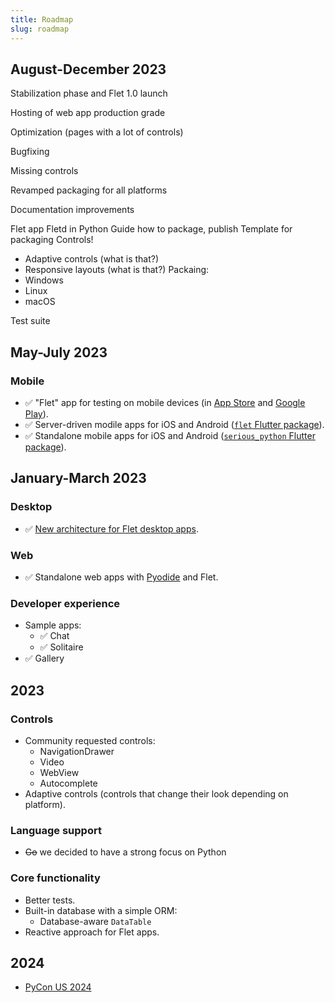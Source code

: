 ```yaml
---
title: Roadmap
slug: roadmap
---
```


## August-December 2023

Stabilization phase and Flet 1.0 launch

Hosting of web app production grade

Optimization (pages with a lot of controls)

Bugfixing

Missing controls

Revamped packaging for all platforms

Documentation improvements



Flet app
Fletd in Python
Guide how to package, publish
Template for packaging
Controls!
- Adaptive controls (what is that?)
- Responsive layouts (what is that?)
Packaing:
- Windows
- Linux
- macOS

Test suite

## May-July 2023

### Mobile

* :white_check_mark: "Flet" app for testing on mobile devices (in [App Store](/docs/guides/python/testing-on-ios) and [Google Play](/docs/guides/python/testing-on-android)).
* :white_check_mark: Server-driven modile apps for iOS and Android ([`flet` Flutter package](https://pub.dev/packages/flet)).
* :white_check_mark: Standalone mobile apps for iOS and Android ([`serious_python` Flutter package](https://pub.dev/packages/serious_python)).

## January-March 2023

### Desktop

* :white_check_mark: [New architecture for Flet desktop apps](/blog/flet-mobile-update#flet-new-desktop-architecture).

### Web

* :white_check_mark: Standalone web apps with [Pyodide](https://pyodide.org/en/stable/) and Flet.

### Developer experience

* Sample apps:
    * :white_check_mark: Chat
    * :white_check_mark: Solitaire
* :white_check_mark: Gallery

## 2023

### Controls

* Community requested controls:
  * NavigationDrawer
  * Video
  * WebView
  * Autocomplete
* Adaptive controls (controls that change their look depending on platform).

### Language support

* ~~Go~~ we decided to have a strong focus on Python

### Core functionality

* Better tests.
* Built-in database with a simple ORM:
  * Database-aware `DataTable`
* Reactive approach for Flet apps.

## 2024

* [PyCon US 2024](https://pycon.blogspot.com/2021/05/pycon-us-2024-and-2025-announcement.html)